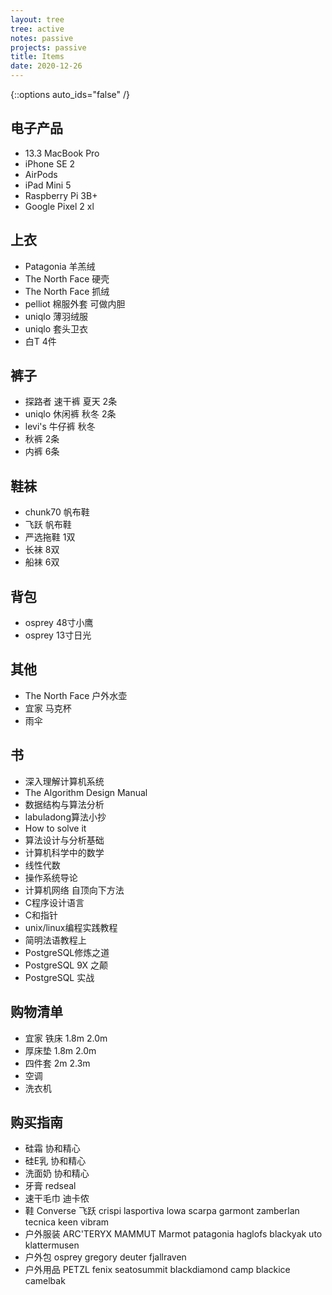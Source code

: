 ```yaml
---
layout: tree
tree: active
notes: passive
projects: passive
title: Items
date: 2020-12-26
---
```



{::options auto_ids="false" /}


## 电子产品
* 13.3 MacBook Pro
* iPhone SE 2
* AirPods
* iPad Mini 5
* Raspberry Pi 3B+
* Google Pixel 2 xl

## 上衣
* Patagonia 羊羔绒
* The North Face 硬壳
* The North Face 抓绒
* pelliot 棉服外套 可做内胆
* uniqlo 薄羽绒服
* uniqlo 套头卫衣
* 白T 4件

## 裤子
* 探路者 速干裤 夏天 2条
* uniqlo 休闲裤 秋冬 2条
* levi's 牛仔裤 秋冬
* 秋裤 2条
* 内裤 6条

## 鞋袜
* chunk70 帆布鞋
* 飞跃 帆布鞋
* 严选拖鞋 1双
* 长袜 8双
* 船袜 6双

## 背包
* osprey 48寸小鹰
* osprey 13寸日光

## 其他
* The North Face 户外水壶
* 宜家 马克杯
* 雨伞

## 书
* 深入理解计算机系统
* The Algorithm Design Manual
* 数据结构与算法分析
* labuladong算法小抄
* How to solve it
* 算法设计与分析基础
* 计算机科学中的数学
* 线性代数
* 操作系统导论
* 计算机网络 自顶向下方法
* C程序设计语言
* C和指针
* unix/linux编程实践教程
* 简明法语教程上
* PostgreSQL修炼之道
* PostgreSQL 9X 之颠
* PostgreSQL 实战

## 购物清单
* 宜家 铁床 1.8m 2.0m
* 厚床垫 1.8m 2.0m
* 四件套 2m 2.3m
* 空调
* 洗衣机

## 购买指南
* 硅霜 协和精心
* 硅E乳 协和精心
* 洗面奶 协和精心
* 牙膏 redseal
* 速干毛巾 迪卡侬
* 鞋 Converse 飞跃 crispi lasportiva lowa scarpa garmont zamberlan tecnica keen vibram
* 户外服装 ARC'TERYX MAMMUT Marmot patagonia haglofs blackyak uto klattermusen
* 户外包 osprey gregory deuter fjallraven
* 户外用品 PETZL fenix seatosummit blackdiamond camp blackice camelbak

